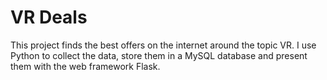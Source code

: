 # VR Deals
This project finds the best offers on the internet around the topic VR. I use Python to collect the data, store them in a MySQL database and present them with the web framework Flask.

